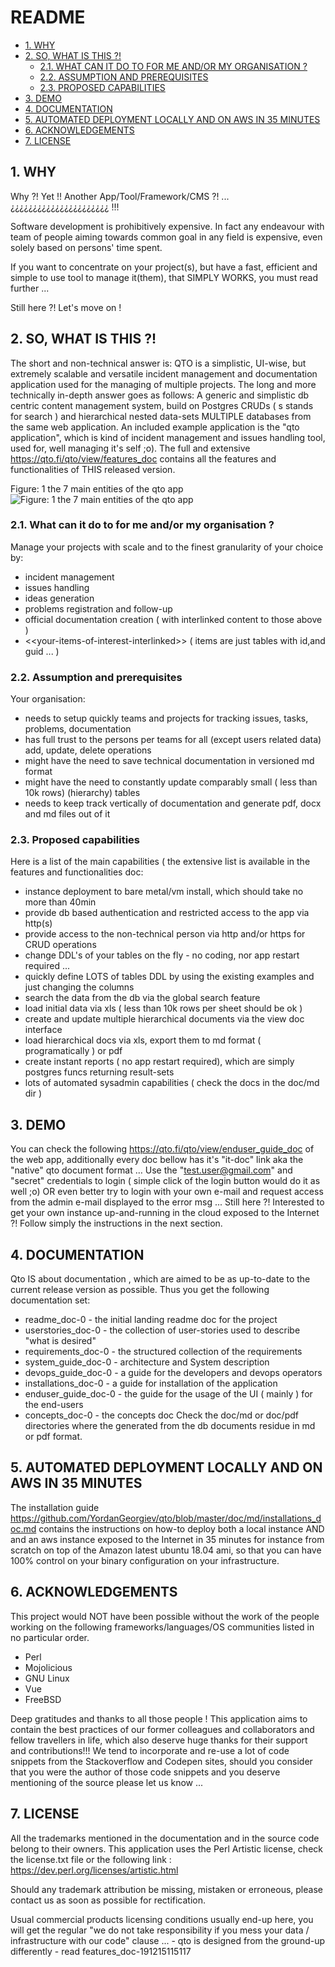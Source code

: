 #  README
* [1. WHY](#1-why)
* [2. SO, WHAT IS THIS ?!](#2-so-what-is-this-)
  * [2.1. WHAT CAN IT DO TO FOR ME AND/OR MY ORGANISATION ?](#21-what-can-it-do-to-for-me-and/or-my-organisation-)
  * [2.2. ASSUMPTION AND PREREQUISITES](#22-assumption-and-prerequisites)
  * [2.3. PROPOSED CAPABILITIES](#23-proposed-capabilities)
* [3. DEMO](#3-demo)
* [4. DOCUMENTATION](#4-documentation)
* [5. AUTOMATED DEPLOYMENT LOCALLY AND ON AWS IN 35 MINUTES](#5-automated-deployment-locally-and-on-aws-in-35-minutes)
* [6. ACKNOWLEDGEMENTS](#6-acknowledgements)
* [7. LICENSE](#7-license)




    

## 1. WHY
Why ?! Yet !!  Another App/Tool/Framework/CMS ?! ... ¿¿¿¿¿¿¿¿¿¿¿¿¿¿¿¿¿¿¿¿¿¿ !!!

Software development is prohibitively expensive. In fact any endeavour with team of people aiming towards common goal in any field is expensive, even solely based on persons' time spent. 

If you want to concentrate on your project(s), but have a fast, efficient and simple to use tool to manage it(them), that SIMPLY WORKS, you must read further ...

Still here ?! Let's move on !

    

## 2. SO, WHAT IS THIS ?!
The short and non-technical answer is: 
QTO is a simplistic, UI-wise, but extremely scalable and versatile incident management and documentation application used for the managing of multiple projects.
The long and more technically in-depth answer goes as follows: 
A generic and simplistic db centric content management system, build on Postgres CRUDs ( s stands for search ) and hierarchical nested data-sets MULTIPLE databases from the same web application. An included example application is the "qto application", which is kind of incident management and issues handling tool, used for, well managing it's self ;o). 
The full and extensive https://qto.fi/qto/view/features_doc contains all the features and functionalities of THIS released version. 



Figure: 1 
the 7 main entities of the qto app
![Figure: 1 
the 7 main entities of the qto app](https://raw.githubusercontent.com/YordanGeorgiev/qto/master/doc/img/readme/what-is-is.png)

    

### 2.1. What can it do to for me and/or my organisation ?
Manage your projects with scale and to the finest granularity of your choice by: 
 - incident management
 - issues handling
 - ideas generation
 - problems registration and follow-up
 - official documentation creation ( with interlinked content to those above )
 - &lt;&lt;your-items-of-interest-interlinked&gt;&gt; ( items are just tables with id,and guid ... )


    

### 2.2. Assumption and prerequisites
Your organisation:
- needs to setup quickly teams and projects for tracking issues, tasks, problems, documentation
- has full trust to the persons per teams for all (except users related data) add, update, delete operations 
- might have the need to save technical documentation in versioned md format
- might have the need to constantly update comparably small ( less than 10k rows) (hierarchy) tables
- needs to keep track vertically of documentation and generate pdf, docx and md files out of it

    

### 2.3. Proposed capabilities
Here is a list of the main capabilities ( the extensive list is available in the features and functionalities doc:
- instance deployment to bare metal/vm install, which should take no more than 40min
- provide db based authentication and restricted access to the app via http(s)
- provide access to the non-technical person via http and/or https for CRUD operations
- change DDL's of your tables on the fly - no coding, nor app restart required ...
- quickly define LOTS of tables DDL by using the existing examples and just changing the columns
- search the data from the db via the global search feature 
- load initial data via xls ( less than 10k rows per sheet should be ok )
- create and update multiple hierarchical documents via the view doc interface
- load hierarchical docs via xls, export them to md format ( programatically ) or pdf
- create instant reports ( no app restart required), which are simply postgres funcs returning result-sets
- lots of automated sysadmin capabilities ( check the docs in the doc/md dir )


    

## 3. DEMO
You can check the following https://qto.fi/qto/view/enduser_guide_doc of the web app, additionally every doc bellow has it's "it-doc" link aka the "native" qto document format …
Use the "test.user@gmail.com" and "secret" credentials to login ( simple click of the login button would do it as well ;o) OR even better try to login with your own e-mail and request access from the admin e-mail displayed to the error msg ...
Still here ?! Interested to get your own instance up-and-running in the cloud exposed to the Internet ?!
Follow simply the instructions in the next section.

    

## 4. DOCUMENTATION

Qto IS about documentation , which are aimed to be as up-to-date to the current release version as possible. Thus you get the following documentation set:
 - readme_doc-0 - the initial landing readme doc for the project
 - userstories_doc-0 - the collection of user-stories used to describe "what is desired"
 - requirements_doc-0 - the structured collection of the requirements 
 - system_guide_doc-0 - architecture and System description
 - devops_guide_doc-0 - a guide for the developers and devops operators
 - installations_doc-0 - a guide for installation of the application
 - enduser_guide_doc-0 - the guide for the usage of the UI ( mainly ) for the end-users
 - concepts_doc-0 - the concepts doc 
Check the doc/md or doc/pdf directories where the generated from the db documents residue in md or pdf format.

    

## 5. AUTOMATED DEPLOYMENT LOCALLY AND ON AWS IN 35 MINUTES
The installation guide https://github.com/YordanGeorgiev/qto/blob/master/doc/md/installations_doc.md contains the instructions on how-to deploy both a local instance AND and an aws instance exposed to the Internet in 35 minutes for instance from scratch on top of the Amazon latest ubuntu 18.04 ami, so that you can have 100% control on your binary configuration on your infrastructure.

    

## 6. ACKNOWLEDGEMENTS
This project would NOT have been possible without the work of the people working on the following frameworks/languages/OS communities listed in no particular order.
 - Perl
 - Mojolicious
 - GNU Linux
 - Vue
 - FreeBSD

Deep gratitudes and thanks to all those people ! This application aims to contain the best practices of our former colleagues and collaborators and fellow travellers in life, which also deserve huge thanks for their support and contributions!!! We tend to incorporate and re-use a lot of code snippets from the Stackoverflow and Codepen sites, should you consider that you were the author of those code snippets and you deserve mentioning of the source please let us know ...

    

## 7. LICENSE
All the trademarks mentioned in the documentation and in the source code belong to their owners. This application uses the Perl Artistic license, check the license.txt file or the following link : https://dev.perl.org/licenses/artistic.html

Should any trademark attribution be missing, mistaken or erroneous, please contact us as soon as possible for rectification.

Usual commercial products licensing conditions usually end-up here, you will get the regular "we do not take responsibility if you mess your data / infrastructure with our code" clause ... - qto is designed from the ground-up differently - read features_doc-191215115117


    

